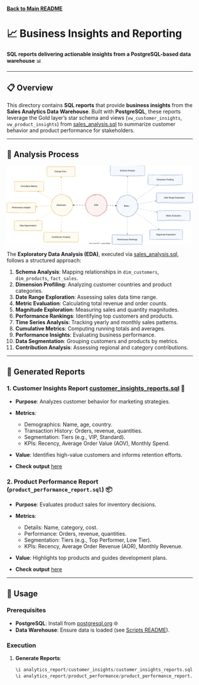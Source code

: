 **[Back to Main README](../README.md)**

# 📈 Business Insights and Reporting

**SQL reports delivering actionable insights from a PostgreSQL-based data warehouse** 📊

---

## 📋 Overview

This directory contains **SQL reports** that provide **business insights** from the **Sales Analytics Data Warehouse**. Built with **PostgreSQL**, these reports leverage the Gold layer’s star schema and views (`vw_customer_insights`, `vw_product_insights`) from [sales_analysis.sql](../analytics_report/sales_analysis.sql) to summarize customer behavior and product performance for stakeholders.

---

## 📂 Analysis Process
![analysis](https://github.com/jimi121/Data-Warehouse-Projects/blob/main/Sales%20Analytics%20Data%20Warehouse/doc/EDA%20steps.svg)

The **Exploratory Data Analysis (EDA)**, executed via [sales_analysis.sql](../analytics_report/sales_analysis.sql), follows a structured approach:

1. **Schema Analysis**: Mapping relationships in `dim_customers`, `dim_products`, `fact_sales`.
2. **Dimension Profiling**: Analyzing customer countries and product categories.
3. **Date Range Exploration**: Assessing sales data time range.
4. **Metric Evaluation**: Calculating total revenue and order counts.
5. **Magnitude Exploration**: Measuring sales and quantity magnitudes.
6. **Performance Rankings**: Identifying top customers and products.
7. **Time Series Analysis**: Tracking yearly and monthly sales patterns.
8. **Cumulative Metrics**: Computing running totals and averages.
9. **Performance Insights**: Evaluating business performance.
10. **Data Segmentation**: Grouping customers and products by metrics.
11. **Contribution Analysis**: Assessing regional and category contributions.

---

## 📝 Generated Reports

### 1. Customer Insights Report [customer_insights_reports.sql](../analytics_report/customer_insights/customer_insights_reports.sql) 👥
- **Purpose**: Analyzes customer behavior for marketing strategies.
- **Metrics**:
  - Demographics: Name, age, country.
  - Transaction History: Orders, revenue, quantities.
  - Segmentation: Tiers (e.g., VIP, Standard).
  - KPIs: Recency, Average Order Value (AOV), Monthly Spend.
- **Value**: Identifies high-value customers and informs retention efforts.

- **Check output** [here](../analytics_report/customer_insights/customer_metrics.csv)

### 2. Product Performance Report (`product_performance_report.sql`) 📦
- **Purpose**: Evaluates product sales for inventory decisions.
- **Metrics**:
  - Details: Name, category, cost.
  - Performance: Orders, revenue, quantities.
  - Segmentation: Tiers (e.g., Top Performer, Low Tier).
  - KPIs: Recency, Average Order Revenue (AOR), Monthly Revenue.
- **Value**: Highlights top products and guides development plans.

- **Check output** [here]((../analytics_report/product_performance/product_metrics))
---

## 🚀 Usage

### Prerequisites
- **PostgreSQL**: Install from [postgresql.org](https://www.postgresql.org/download/) 🌐
- **Data Warehouse**: Ensure data is loaded (see [Scripts README](../scripts/README.md)).

### Execution
1. **Generate Reports**:
   ```sql
   \i analytics_report/customer_insights/customer_insights_reports.sql
   \i analytics_report/product_performance/product_performance_report.sql

